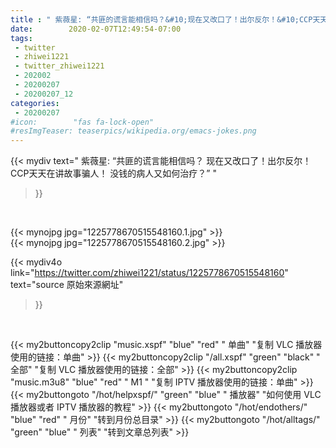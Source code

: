 ```yaml
---
title : " 紫薇星: “共匪的谎言能相信吗？&#10;现在又改口了！出尔反尔！&#10;CCP天天在讲故事骗人！&#10;没钱的病人又如何治疗？”  "
date:        2020-02-07T12:49:54-07:00
tags:
 - twitter
 - zhiwei1221
 - twitter_zhiwei1221
 - 202002
 - 20200207
 - 20200207_12
categories:
 - 20200207
#icon:        "fas fa-lock-open"
#resImgTeaser: teaserpics/wikipedia.org/emacs-jokes.png
---
```


{{< mydiv text=" 紫薇星: “共匪的谎言能相信吗？&#10;现在又改口了！出尔反尔！&#10;CCP天天在讲故事骗人！&#10;没钱的病人又如何治疗？”  "
>}}
<br>


 {{< mynojpg jpg="1225778670515548160.1.jpg" >}}<br>  {{< mynojpg jpg="1225778670515548160.2.jpg" >}}<br> 



{{< mydiv4o link="https://twitter.com/zhiwei1221/status/1225778670515548160"
text="source 原始來源網址"
>}}


<br>





{{< my2buttoncopy2clip "music.xspf"        "blue"   "red"    " 单曲"  "复制 VLC 播放器使用的链接：单曲" >}} {{< my2buttoncopy2clip "/all.xspf"         "green"  "black"  " 全部"  "复制 VLC 播放器使用的链接：全部" >}} {{< my2buttoncopy2clip "music.m3u8"        "blue"   "red"    " M1 "    "复制 IPTV 播放器使用的链接：单曲" >}} {{< my2buttongoto      "/hot/helpxspf/"    "green"  "blue"   " 播放器" "如何使用 VLC 播放器或者 IPTV 播放器的教程" >}} {{< my2buttongoto      "/hot/endothers/"   "blue"   "red"    " 月份"   "转到月份总目录" >}} {{< my2buttongoto      "/hot/alltags/"     "green"  "blue"   " 列表"   "转到文章总列表" >}} 
